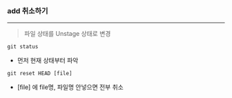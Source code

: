 ### add 취소하기

---

> 파일 상태를 Unstage 상태로 변경

```
git status
```

* 먼저 현재 상태부터 파악

```
git reset HEAD [file]
```

* [file] 에 file명, 파일명 안넣으면 전부 취소

